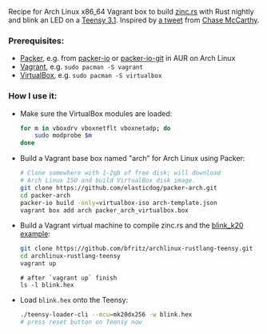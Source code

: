 Recipe for Arch Linux x86_64 Vagrant box to build [zinc.rs](http://zinc.rs/) with Rust nightly and blink an LED on a [Teensy 3.1](http://www.pjrc.com/teensy/teensy31.html).  Inspired by [a tweet](https://twitter.com/code0100fun/status/655274382546223105) from [Chase McCarthy](https://twitter.com/code0100fun).

### Prerequisites:

 * [Packer](https://packer.io/), e.g. from [packer-io](https://aur.archlinux.org/packages/packer-io/) or [packer-io-git](https://aur.archlinux.org/packages/packer-io-git/) in AUR on Arch Linux
 * [Vagrant](https://vagrantup.com/), e.g. `sudo pacman -S vagrant`
 * [VirtualBox](https://virtualbox.org/), e.g. `sudo pacman -S virtualbox`

### How I use it:

* Make sure the VirtualBox modules are loaded:
  ```sh
  for m in vboxdrv vboxnetflt vboxnetadp; do
      sudo modprobe $m
  done
  ```

* Build a Vagrant base box named "arch" for Arch Linux using Packer:
  ```sh
  # Clone somewhere with 1-2gb of free disk; will download
  # Arch Linux ISO and build VirtualBox disk image.
  git clone https://github.com/elasticdog/packer-arch.git
  cd packer-arch
  packer-io build -only=virtualbox-iso arch-template.json
  vagrant box add arch packer_arch_virtualbox.box
  ```

* Build a Vagrant virtual machine to compile zinc.rs and the [blink_k20 example](https://github.com/hackndev/zinc/tree/master/examples/blink_k20):
  ```sh
  git clone https://github.com/bfritz/archlinux-rustlang-teensy.git
  cd archlinux-rustlang-teensy
  vagrant up
  ```

  ```
  # after `vagrant up` finish
  ls -l blink.hex
  ```

* Load `blink.hex` onto the Teensy:

  ```sh
  ./teensy-loader-cli --mcu=mk20dx256 -w blink.hex
  # press reset button on Teensy now
  ```
